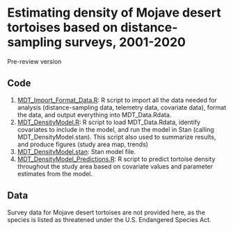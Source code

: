 # Estimating density of Mojave desert tortoises based on distance-sampling surveys, 2001-2020

Pre-review version

## Code
1. [MDT_Import_Format_Data.R](MDT_Import_Format_Data.R): R script to import all the data needed for analysis (distance-sampling data, telemetry data, covariate data), format the data, and output everything into MDT_Data.Rdata.
2. [MDT_DensityModel.R](MDT_DensityModel.R): R script to load MDT_Data.Rdata, identify covariates to include in the model, and run the model in Stan (calling MDT_DensityModel.stan). This script also used to summarize results, and produce figures (study area map, trends)
3. [MDT_DensityModel.stan](MDT_DensityModel.stan): Stan model file.
4. [MDT_DensityModel_Predictions.R](MDT_DensityModel_Predictions.R): R script to predict tortoise density throughout the study area based on covariate values and parameter estimates from the model.

## Data
Survey data for Mojave desert tortoises are not provided here, as the species is listed as threatened under the U.S. Endangered Species Act. 
